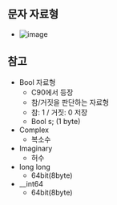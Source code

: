 ## 문자 자료형
  * ![image](https://user-images.githubusercontent.com/98008421/166670392-c1c80498-35f6-4f34-8632-ea3c925b236a.png)

## 참고
  * Bool 자료형
    - C90에서 등장
    - 참/거짓을 판단하는 자료형
    - 참: 1 / 거짓: 0 저장
    - Bool s; (1 byte)
  * Complex
    - 복소수
  * Imaginary
    - 허수
  * long long
    - 64bit(8byte)
  * __int64
    - 64bit(8byte)
  
